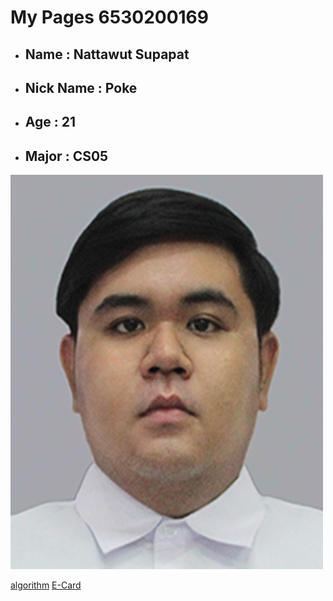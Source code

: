 # My Pages 6530200169
- ## Name : Nattawut Supapat
- ## Nick Name : Poke
- ## Age : 21
- ## Major : CS05

![About Me](MyIMG/ME.jpg)

[algorithm](algorithm.md)
[E-Card]()
